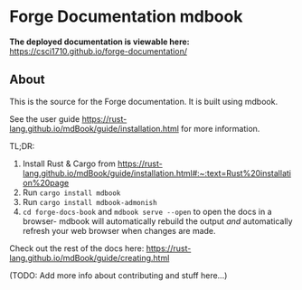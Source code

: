 # Forge Documentation mdbook

**The deployed documentation is viewable here:** https://csci1710.github.io/forge-documentation/

## About

This is the source for the Forge documentation. It is built using mdbook.

See the user guide https://rust-lang.github.io/mdBook/guide/installation.html for more information.

TL;DR:

1. Install Rust & Cargo from https://rust-lang.github.io/mdBook/guide/installation.html#:~:text=Rust%20installation%20page
2. Run `cargo install mdbook`
3. Run `cargo install mdbook-admonish` 
4. `cd forge-docs-book` and `mdbook serve --open` to open the docs in a browser- mdbook will automatically rebuild the output _and_ automatically refresh your web browser when changes are made.

Check out the rest of the docs here: https://rust-lang.github.io/mdBook/guide/creating.html

(TODO: Add more info about contributing and stuff here...)
